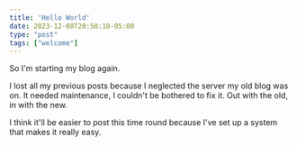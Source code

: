```yaml
---
title: 'Hello World'
date: 2023-12-08T20:50:10-05:00
type: "post"
tags: ["welcome"]
---
```


So I'm starting my blog again.

I lost all my previous posts because I neglected the server my old blog was on.
It needed maintenance, I couldn't be bothered to fix it. Out with the old, in
with the new.

I think it'll be easier to post this time round because I've set up a system
that makes it really easy.
